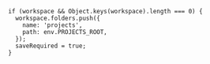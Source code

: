 
      if (workspace && Object.keys(workspace).length === 0) {
        workspace.folders.push({
          name: 'projects',
          path: env.PROJECTS_ROOT,
        });
        saveRequired = true;
      }
